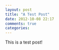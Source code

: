 ```yaml
---
layout: post
title: "A Test Post"
date: 2012-10-08 22:17
comments: true
categories: 
---
```

This is a test post!
